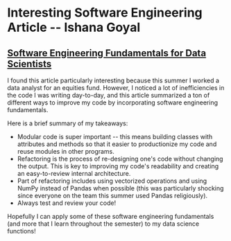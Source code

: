 # Interesting Software Engineering Article -- Ishana Goyal

## [Software Engineering Fundamentals for Data Scientists](https://towardsdatascience.com/software-engineering-fundamentals-for-data-scientists-6c95316d6cc4)

I found this article particularly interesting because this summer I worked a data analyst for an equities fund. However, I noticed a lot of inefficiencies in the code I was writing day-to-day, and this article summarized a ton of different ways to improve my code by incorporating software engineering fundamentals. 

Here is a brief summary of my takeaways:
- Modular code is super important -- this means building classes with attributes and methods so that it easier to productionize my code and reuse modules in other programs. 
- Refactoring is the process of re-designing one's code without changing the output. This is key to improving my code's readability and creating an easy-to-review internal architecture. 
- Part of refactoring includes using vectorized operations and using NumPy instead of Pandas when possible (this was particularly shocking since everyone on the team this summer used Pandas religiously).
- Always test and review your code!

Hopefully I can apply some of these software engineering fundamentals (and more that I learn throughout the semester) to my data science functions!


